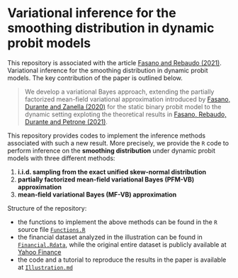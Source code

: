# Variational inference for the smoothing distribution in dynamic probit models

This repository is associated with the article [Fasano and Rebaudo (2021)](https://arxiv.org/abs/2104.07537). Variational inference for the smoothing distribution in dynamic probit models. The key contribution of the paper is outlined below.

> We develop a variational Bayes approach, extending the partially factorized mean-field variational approximation introduced by [Fasano, Durante and Zanella (2020)](https://arxiv.org/abs/1911.06743) for the static binary probit model to the dynamic setting exploting the theoretical results in [Fasano, Rebaudo, Durante and Petrone (2021)](https://arxiv.org/abs/1902.06994v3).

This repository provides codes to implement the inference methods associated with such a new result. More precisely, we provide the `R` code to perform inference on the **smoothing distribution** under dynamic probit models with three different methods:
1. **i.i.d. sampling from the exact unified skew-normal distribution**
3. **partially factorized mean-field variational Bayes (PFM-VB) approximation**
4. **mean-field variational Bayes (MF-VB) approximation**

Structure of the repository:
* the functions to implement the above methods can be found in the `R` source file [`Functions.R`](https://github.com/GiovanniRebaudo/Dynamic-Probit-PFMVB/blob/main/Functions.R)
* the financial dataset analyzed in the illustration can be found in [`Financial.Rdata`](https://github.com/GiovanniRebaudo/Dynamic-Probit-PFMVB/blob/main/Financial.RData), while the original entire dataset is publicly available at [Yahoo Finance](https://finance.yahoo.com/)
* the code and a tutorial to reproduce the results in the paper is available at [`Illustration.md`](https://github.com/GiovanniRebaudo/Dynamic-Probit-PFMVB/blob/main/Illustration.md)
